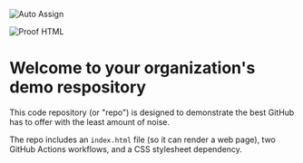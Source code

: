 ![Auto Assign](https://github.com/dbvsmis/demo-repository/actions/workflows/auto-assign.yml/badge.svg)

![Proof HTML](https://github.com/dbvsmis/demo-repository/actions/workflows/proof-html.yml/badge.svg)

# Welcome to your organization's demo respository
This code repository (or "repo") is designed to demonstrate the best GitHub has to offer with the least amount of noise.

The repo includes an `index.html` file (so it can render a web page), two GitHub Actions workflows, and a CSS stylesheet dependency.
